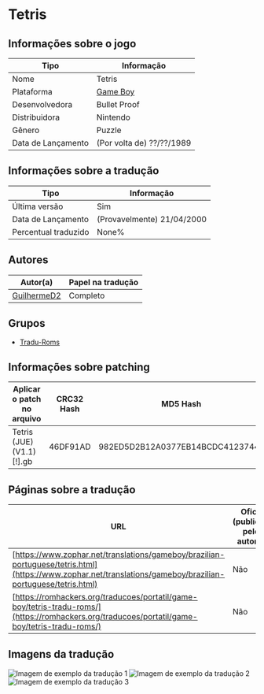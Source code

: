 # Tetris

## Informações sobre o jogo

| Tipo | Informação |
| ----------- | ----------- |
| Nome | Tetris |
| Plataforma | [Game Boy](../) |
| Desenvolvedora | Bullet Proof |
| Distribuidora | Nintendo |
| Gênero | Puzzle |
| Data de Lançamento | (Por volta de) ??/??/1989 |

## Informações sobre a tradução

| Tipo | Informação |
| ----------- | ----------- |
| Última versão | Sim |
| Data de Lançamento | (Provavelmente) 21/04/2000 |
| Percentual traduzido | None% |

## Autores

| Autor(a) | Papel na tradução |
| ----------- | ----------- |
| [GuilhermeD2](../../../autores/guilhermed2/) | Completo |

## Grupos

* [Tradu\-Roms](../../../grupos/tradu-roms/)

## Informações sobre patching

| Aplicar o patch no arquivo | CRC32 Hash | MD5 Hash |
| ----------- | ----------- | ----------- |
| Tetris \(JUE\) \(V1\.1\) \[\!\]\.gb | 46DF91AD | 982ED5D2B12A0377EB14BCDC4123744E |

## Páginas sobre a tradução

| URL | Oficial (publicado pelos autores) | Possuí link de download |
| ----------- | ----------- | ----------- |
| [https://www.zophar.net/translations/gameboy/brazilian-portuguese/tetris.html](https://www.zophar.net/translations/gameboy/brazilian-portuguese/tetris.html) | Não | Sim |
| [https://romhackers.org/traducoes/portatil/game-boy/tetris-tradu-roms/](https://romhackers.org/traducoes/portatil/game-boy/tetris-tradu-roms/) | Não | Não |

## Imagens da tradução

![Imagem de exemplo da tradução 1](1.png)
![Imagem de exemplo da tradução 2](2.png)
![Imagem de exemplo da tradução 3](3.png)